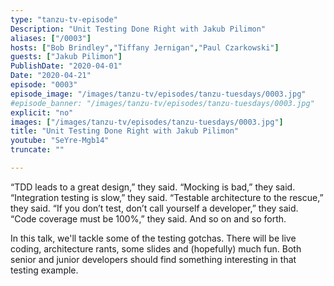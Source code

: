 ```yaml
---
type: "tanzu-tv-episode"
Description: "Unit Testing Done Right with Jakub Pilimon"
aliases: ["/0003"]
hosts: ["Bob Brindley","Tiffany Jernigan","Paul Czarkowski"]
guests: ["Jakub Pilimon"]
PublishDate: "2020-04-01"
Date: "2020-04-21"
episode: "0003"
episode_image: "/images/tanzu-tv/episodes/tanzu-tuesdays/0003.jpg"
#episode_banner: "/images/tanzu-tv/episodes/tanzu-tuesdays/0003.jpg"
explicit: "no"
images: ["/images/tanzu-tv/episodes/tanzu-tuesdays/0003.jpg"]
title: "Unit Testing Done Right with Jakub Pilimon"
youtube: "SeYre-Mgb14"
truncate: ""

---
```


“TDD leads to a great design,” they said. “Mocking is bad,” they said. “Integration testing is slow,” they said. “Testable architecture to the rescue,” they said. “If you don’t test, don’t call yourself a developer,” they said. “Code coverage must be 100%,” they said. And so on and so forth.

In this talk, we'll tackle some of the testing gotchas. There will be live coding, architecture rants, some slides and (hopefully) much fun. Both senior and junior developers should find something interesting in that testing example.